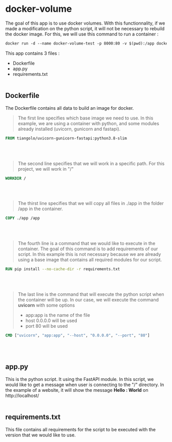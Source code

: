# docker-volume
The goal of this app is to use docker volumes. With this functionnality, if we made a modification on the python script, it will not be necessary to rebuild the docker image. For this, we will use this command to run a container :
```dockerfile
docker run -d --name docker-volume-test -p 8000:80 -v $(pwd):/app docker-volume-image
```
This app contains 3 files :
- Dockerfile
- app.py
- requirements.txt
<br></br>
## Dockerfile
The Dockerfile contains all data to build an image for docker.
> The first line specifies which base image we need to use. In this example, we are using a container with python, and some modules already installed (uvicorn, gunicorn and fastapi).
```dockerfile
FROM tiangolo/uvicorn-gunicorn-fastapi:python3.8-slim
```
<br></br>
> The second line specifies that we will work in a specific path. For this project, we will work in "/"
```dockerfile
WORKDIR /
```
<br></br>
> The thirst line specifies that we will copy all files in ./app in the folder /app in the container.
```dockerfile
COPY ./app /app
```
<br></br>
> The fourth line is a command that we would like to execute in the container. The goal of this command is to add requirements of our script. In this example this is not necessary because we are already using a base image that contains all required modules for our script.
```dockerfile
RUN pip install --no-cache-dir -r requirements.txt
```
<br></br>
> The last line is the command that will execute the python script when the container will be up. In our case, we will execute the command **uvicorn** with some options
> - app:app is the name of the file
> - host 0.0.0.0 will be used
> - port 80 will be used
```dockerfile
CMD ["uvicorn", "app:app", "--host", "0.0.0.0", "--port", "80"]
```
<br></br>
## app.py
This is the python script. It using the FastAPI module. In this script, we would like to get a message when user is connecting to the "/" directory. In the example of a website, it will show the message **Hello : World** on http://localhost/
<br></br>
## requirements.txt
This file contains all requirements for the script to be executed with the version that we would like to use.
